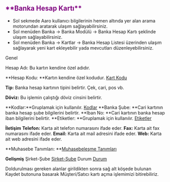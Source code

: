 
<h2>
<span style="color:purple;">
**Banka Hesap Kartı**
</span>
</h2>

- Sol sekmede Aaro kullanıcı bilgilerinin hemen altında yer alan arama motorundan aratarak ulaşım sağlayabilirsiniz.
- Sol menüden Banka -> Banka Modülü -> Banka Hesap Kartı şeklinde ulaşım sağlayabilirsiniz. 
- Sol menüden Banka -> Kartlar -> Banka Hesap Listesi üzerinden ulaşım sağlayarak yeni kart ekleyebilir yada mevcutları düzenleyebilirsiniz.

Genel

Hesap Adı: Bu kartın kendine özel adıdır.

**Hesap Kodu: **Kartın kendine özel kodudur. [Kart Kodu](/TemelOzellikler/KartKodu.md "Hesap Kodu")

**Tip:** Banka hesap kartının tipini belirtir. Çek, cari, pos vb.

**Döviz:** Bu işlemin çalıştığı döviz cinsini belirtir.

**Kodlar:**Gruplamak için kullanılır. [Kodlar](/TemelOzellikler/Kodlar.md "Kodlar")
**Banka Şube: **Cari kartının banka hesap şube bilgilerini belirtir.
**Iban No: **Cari kartının banka hesap iban bilgilerini belirtir.
**Etiketler: **Gruplamak için kullanılır. [Etiketler](/TemelOzellikler/Etiketler.md "Etiketler")

**İletişim** 
**Telefon:** Karta ait telefon numarasını ifade eder.
**Fax:** Karta ait fax numarasını ifade eder.
**Email:** Karta ait mail adresini ifade eder.
**Web:** Karta ait web adresini ifade eder.

**Muhasebe Tanımları: **[Muhasebeleşme Tanımları](/TemelOzellikler/MuhasebelesmeTanimlari.md "Muhasebeleşme Tanımları")

**Gelişmiş** 
Şirket-Şube [Şirket-Şube](/TemelOzellikler/SirketSube.md "Şirket-Şube")
Durum [Durum](/TemelOzellikler/Durum.md "Durum")

Doldurulması gereken alanlar girildikten sonra sağ alt köşede bulunan Kaydet butonuna basarak Müşteri/Satıcı kartı açma işlemimizi bitirebiliriz.
